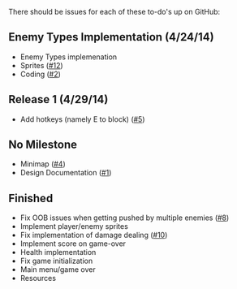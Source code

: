 There should be issues for each of these to-do's up on GitHub:

Enemy Types Implementation (4/24/14)
------------------------------------
- Enemy Types implemenation
 - Sprites ([#12](https://github.com/esibun/i-bought-a-dungeon/issues/12))
 - Coding ([#2](https://github.com/esibun/i-bought-a-dungeon/issues/2))



Release 1 (4/29/14)
-------------------

- Add hotkeys (namely E to block) ([#5](https://github.com/esibun/i-bought-a-dungeon/issues/5))


No Milestone
------------

- Minimap ([#4](https://github.com/esibun/i-bought-a-dungeon/issues/4))
- Design Documentation ([#1](https://github.com/esibun/i-bought-a-dungeon/issues/1))


Finished
--------

- Fix OOB issues when getting pushed by multiple enemies ([#8](https://github.com/esibun/i-bought-a-dungeon/issues/8))
- Implement player/enemy sprites
- Fix implementation of damage dealing ([#10](https://github.com/esibun/i-bought-a-dungeon/issues/10))
- Implement score on game-over
- Health implementation
- Fix game initialization
- Main menu/game over
- Resources
